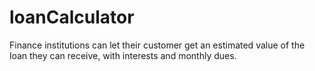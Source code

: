 # loanCalculator
Finance institutions can let their customer get an estimated value of the loan they can receive, with interests and monthly dues.
